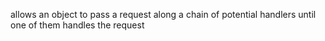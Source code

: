 allows an object to pass a request along a chain of potential handlers until one of them handles the request
